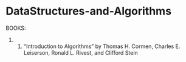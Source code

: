 # DataStructures-and-Algorithms
BOOKS:
1. 1. “Introduction to Algorithms” by Thomas H. Cormen, Charles E. Leiserson, Ronald L. Rivest, and Clifford Stein
